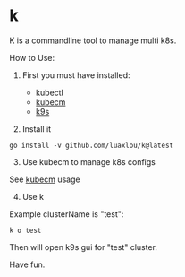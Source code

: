# k

K is a commandline tool to manage multi k8s.

How to Use:

1. First you must have installed:
    * kubectl
    * [kubecm](https://kubecm.cloud/)
    * [k9s](https://github.com/derailed/k9s)

3. Install it

```
go install -v github.com/luaxlou/k@latest
```

3. Use kubecm to manage k8s configs 
   
See [kubecm](https://github.com/sunny0826/kubecm) usage

4. Use k 

Example clusterName is "test":

`k o test`

Then will open k9s gui for "test" cluster.
   

Have fun.
